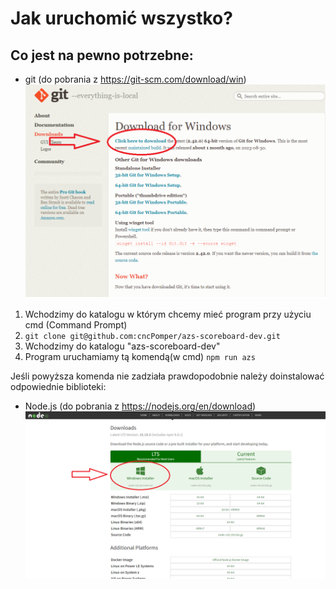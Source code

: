 # Jak uruchomić wszystko?

## Co jest na pewno potrzebne:

- git (do pobrania z https://git-scm.com/download/win)
  ![Jak pobrać git'a](./instruction_details/download_git.png)

1. Wchodzimy do katalogu w którym chcemy mieć program przy użyciu cmd (Command Prompt)
2. `git clone git@github.com:cncPomper/azs-scoreboard-dev.git`
3. Wchodzimy do katalogu "azs-scoreboard-dev"
4. Program uruchamiamy tą komendą(w cmd) `npm run azs`

Jeśli powyższa komenda nie zadziała prawdopodobnie należy doinstalować odpowiednie biblioteki:

- Node.js (do pobrania z https://nodejs.org/en/download)
  ![Jak pobrać node'a](./instruction_details/download_node.png)
